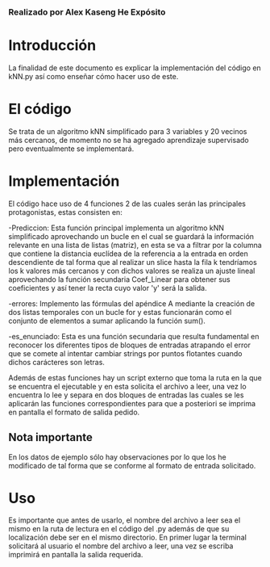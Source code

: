 ### Realizado por Alex Kaseng He Expósito

# Introducción

La finalidad de este documento es explicar la implementación del código en kNN.py así como enseñar cómo hacer uso de este.

# El código

Se trata de un algoritmo kNN simplificado para 3 variables y 20 vecinos más cercanos, de momento no se ha agregado aprendizaje supervisado pero eventualmente se implementará.

# Implementación

El código hace uso de 4 funciones 2 de las cuales serán las principales protagonistas, estas consisten en:

-Prediccion: Esta función principal implementa un algoritmo kNN simplificado aprovechando un bucle en el cual se guardará la información relevante en una lista de listas (matriz),
en esta se va a filtrar por la columna que contiene la distancia euclídea de la referencia a la entrada en orden descendiente de tal forma que al realizar un slice hasta la fila k
tendríamos los k valores más cercanos y con dichos valores se realiza un ajuste lineal aprovechando la función secundaria Coef_Linear para obtener sus coeficientes y así tener la
recta cuyo valor 'y' será la salida. 

-errores: Implemento las fórmulas del apéndice A mediante la creación de dos listas temporales con un bucle for y estas funcionarán como el conjunto de elementos a sumar aplicando
la función sum().

-es_enunciado: Esta es una función secundaria que resulta fundamental en reconocer los diferentes tipos de bloques de entradas atrapando el error que se comete al intentar cambiar
strings por puntos flotantes cuando dichos carácteres son letras.

Además de estas funciones hay un script externo que toma la ruta en la que se encuentra el ejecutable y en esta solicita el archivo a leer, una vez lo encuentra lo lee
y separa en dos bloques de entradas las cuales se les aplicarán las funciones correspondientes para que a posteriori se imprima en pantalla el formato de salida pedido.

## Nota importante

En los datos de ejemplo sólo hay observaciones por lo que los he modificado de tal forma que se conforme al formato de entrada solicitado.

# Uso

Es importante que antes de usarlo, el nombre del archivo a leer sea el mismo en la ruta de lectura en el código del .py además de que su localización debe ser en el mismo
directorio. En primer lugar la terminal solicitará al usuario el nombre del archivo a leer, una vez se escriba imprimirá en pantalla la salida requerida.

